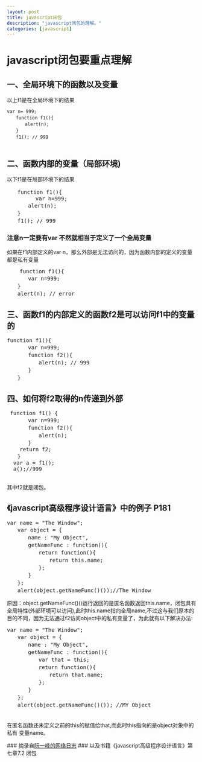 ```yaml
---
layout: post
title: javascript闭包
description: "javascript闭包的理解。"
categories: [javascript]
---
```

 <h1>  javascript闭包要重点理解 </h1>
  <h2> 一、全局环境下的函数以及变量 </h2>
  <p> 以上f1是在全局环境下的结果</p>
<pre><code>var n= 999;
　　function f1(){
　　　　alert(n);
　　}
　　f1(); // 999
　　</code></pre>
 <h2>  二、函数内部的变量（局部环境) </h2> 
  <p>以下f1是在局部环境下的结果</p>

<pre>
　　function f1(){
		 var n=999;
　　　　alert(n);
　　}
　　f1(); // 999
</pre>
<h3> 注意n一定要有var 不然就相当于定义了一个全局变量</h3>
<p>如果在f1内部定义的var n，那么外部是无法访问的，因为函数内部的定义的变量都是私有变量</p>
<pre>
	function f1(){
　　　　var n=999;
　　}
　　alert(n); // error
</pre>
<h2> 三、函数f1的内部定义的函数f2是可以访问f1中的变量的</h2>
<pre>function f1(){
　　　　var n=999;
　　　　function f2(){
　　　　　　alert(n); // 999
　　　　}
　　}
</pre>
<h2> 四、如何将f2取得的n传递到外部</h2>
<pre> function f1() {
　　　　var n=999;
　　　　function f2(){
　　　　　　alert(n);
　　　　}
	return f2;
　　}
  var a = f1();
  a();//999
  </pre> 
<p>其中f2就是闭包。</p>
 <h2> 《javascript高级程序设计语言》中的例子 P181</h2>
<pre>var name = "The Window";
　　var object = {
　　　　name : "My Object",
　　　　getNameFunc : function(){
　　　　　　return function(){
　　　　　　　　return this.name;
　　　　　　};
　　　　}
　　};
　　alert(object.getNameFunc()());//The Window</pre>
<p>原因：object.getNameFunc()()运行返回的是匿名函数返回this.name，闭包具有全局特性(外部环境可以访问),此时this.name指向全局name,不过这与我们原本的目的不同，因为无法通过f2访问object中的私有变量了，为此就有以下解决办法:</p>
<pre>var name = "The Window";
　　var object = {
　　　　name : "My Object",
　　　　getNameFunc : function(){
　　　　　　var that = this;
　　　　　　return function(){
　　　　　　　　return that.name;
　　　　　　};
　　　　}
　　};
　　alert(object.getNameFunc()()); //MY Object 
　　</pre>

<p>在匿名函数还未定义之前的this的赋值给that,而此时this指向的是object对象中的私有
变量name。</p>
###  摘录自<a href="http://www.ruanyifeng.com/blog/2009/08/learning_javascript_closures.html">阮一峰的网络日志</a>
  ### 以及书籍《javascript高级程序设计语言》第七章7.2 闭包